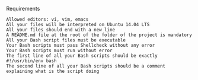 Requirements

    Allowed editors: vi, vim, emacs
    All your files will be interpreted on Ubuntu 14.04 LTS
    All your files should end with a new line
    A README.md file at the root of the folder of the project is mandatory
    All your Bash script files must be executable
    Your Bash scripts must pass Shellcheck without any error
    Your Bash scripts must run without error
    The first line of all your Bash scripts should be exactly #!/usr/bin/env bash
    The second line of all your Bash scripts should be a comment explaining what is the script doing


